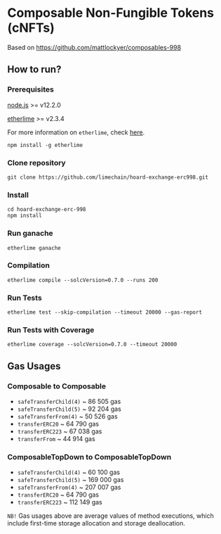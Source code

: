 # Composable Non-Fungible Tokens (cNFTs)

Based on https://github.com/mattlockyer/composables-998

## How to run?

### Prerequisites
[node.js](https://nodejs.org/en/) >= v12.2.0

[etherlime](https://github.com/LimeChain/etherlime) >= v2.3.4

For more information on `etherlime`, check [here](https://etherlime.gitbook.io/etherlime/).

```
npm install -g etherlime
```

### Clone repository
```
git clone https://github.com/limechain/hoard-exchange-erc998.git
```

### Install
```
cd hoard-exchange-erc-998
npm install
```

### Run ganache
```
etherlime ganache
```

### Compilation
```
etherlime compile --solcVersion=0.7.0 --runs 200
```

### Run Tests
```
etherlime test --skip-compilation --timeout 20000 --gas-report
```

### Run Tests with Coverage
``` 
etherlime coverage --solcVersion=0.7.0 --timeout 20000
```

## Gas Usages

### Composable to Composable
* `safeTransferChild(4)` ~ 86 505 gas
* `safeTransferChild(5)` ~ 92 204 gas
* `safeTransferFrom(4)` ~ 50 526 gas
* `transferERC20` ~ 64 790 gas
* `transferERC223` ~ 67 038 gas
* `transferFrom` ~ 44 914 gas

### ComposableTopDown to ComposableTopDown
* `safeTransferChild(4)` ~ 60 100 gas
* `safeTransferChild(5)` ~ 169 000 gas
* `safeTransferFrom(4)` ~ 207 007 gas
* `transferERC20` ~ 64 790 gas
* `transferERC223` ~ 112 149 gas

`NB!` Gas usages above are average values of method executions, which include first-time storage allocation and storage deallocation.
